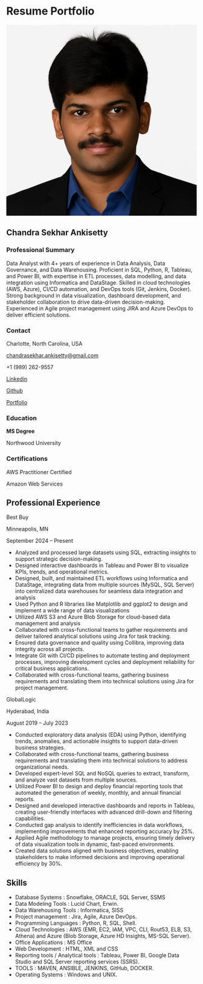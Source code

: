 

Resume Portfolio
================

![Profile Picture](Profile_Pic1.png)

Chandra Sekhar Ankisetty
------------------------

### Professional Summary

Data Analyst with 4+ years of experience in Data Analysis, Data Governance, and Data Warehousing. Proficient in SQL, Python, R, Tableau, and Power BI, with expertise in ETL processes, data modelling, and data integration using Informatica and DataStage. Skilled in cloud technologies (AWS, Azure), CI/CD automation, and DevOps tools (Git, Jenkins, Docker). Strong background in data visualization, dashboard development, and stakeholder collaboration to drive data-driven decision-making. Experienced in Agile project management using JIRA and Azure DevOps to deliver efficient solutions.

### Contact

Charlotte, North Carolina, USA

[chandrasekhar.ankisetty@gmail.com](mailto:chandrasekhar.ankisetty@gmail.com)

+1 (989) 262-9557

[Linkedin](https://www.linkedin.com/in/achandra-sekhar018/)

[Github](https://github.com/ChandraAnki)

[Portfolio](https://chandraanki.github.io/ChandraSekhar_DataAnalyst_Portfolio.github.io/)

### Education

**MS Degree**

Northwood University

### Certifications

AWS Practitioner Certified

Amazon Web Services

Professional Experience
-----------------------

Best Buy

Minneapolis, MN

September 2024 – Present

*   Analyzed and processed large datasets using SQL, extracting insights to support strategic decision-making.
*   Designed interactive dashboards in Tableau and Power BI to visualize KPIs, trends, and operational metrics.
*   Designed, built, and maintained ETL workflows using Informatica and DataStage, integrating data from multiple sources (MySQL, SQL Server) into centralized data warehouses for seamless data integration and analysis
*   Used Python and R libraries like Matplotlib and ggplot2 to design and implement a wide range of data visualizations
*   Utilized AWS S3 and Azure Blob Storage for cloud-based data management and analysis
*   Collaborated with cross-functional teams to gather requirements and deliver tailored analytical solutions using Jira for task tracking.
*   Ensured data governance and quality using Collibra, improving data integrity across all projects.
*   Integrate Git with CI/CD pipelines to automate testing and deployment processes, improving development cycles and deployment reliability for critical business applications.
*   Collaborated with cross-functional teams, gathering business requirements and translating them into technical solutions using Jira for project management.

GlobalLogic

Hyderabad, India

August 2019 – July 2023

*   Conducted exploratory data analysis (EDA) using Python, identifying trends, anomalies, and actionable insights to support data-driven business strategies.
*   Collaborated with cross-functional teams, gathering business requirements and translating them into technical solutions to address organizational needs.
*   Developed expert-level SQL and NoSQL queries to extract, transform, and analyze vast datasets from multiple sources.
*   Utilized Power BI to design and deploy financial reporting tools that automated the generation of weekly, monthly, and annual financial reports.
*   Designed and developed interactive dashboards and reports in Tableau, creating user-friendly interfaces with advanced drill-down and filtering capabilities.
*   Conducted gap analysis to identify inefficiencies in data workflows, implementing improvements that enhanced reporting accuracy by 25%.
*   Applied Agile methodology to manage projects, ensuring timely delivery of data visualization tools in dynamic, fast-paced environments.
*   Created data solutions aligned with business objectives, enabling stakeholders to make informed decisions and improving operational efficiency by 30%.

Skills
------

*   Database Systems : Snowflake, ORACLE, SQL Server, SSMS
*   Data Modeling Tools : Lucid Chart, Erwin.
*   Data Warehousing Tools : Informatica, SISS
*   Project management : Jira, Agile, Azure DevOps.
*   Programming Languages : Python, R, SQL, Shell.
*   Cloud Technologies : AWS (EMR, EC2, IAM, VPC, CLI, Rout53, ELB, S3, Athena) and Azure (Blob Storage, Azure HD Insights, MS-SQL Server).
*   Office Applications : MS Office
*   Web Development : HTML, XML and CSS
*   Reporting tools / Analytical tools : Tableau, Power BI, Google Data Studio and SQL Server reporting services (SSRS).
*   TOOLS : MAVEN, ANSIBLE, JENKINS, GitHub, DOCKER.
*   Operating Systems : Windows and UNIX.

